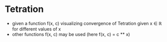 # Tetration
- given a function f(x, c) visualizing convergence of Tetration given x ∈ ℝ for different values of x
- other functions f(x, c) may be used (here f(x, c) = c ** x)
